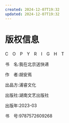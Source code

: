 ```yaml
---
created: 2024-12-07T19:32
updated: 2024-12-07T19:32
---
```

   

# 版权信息

C　O　P　Y　R　I　G　H　T

书 名:我在北京送快递

作 者:胡安焉

出品方:浦睿文化

出版社:湖南文艺出版社

出版年:2023-03

书 号:9787572609268